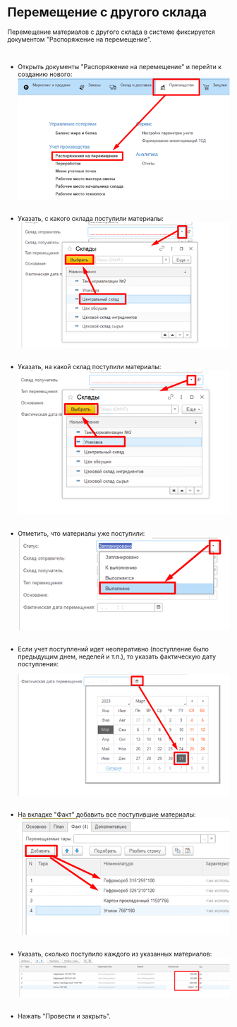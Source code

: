 # Перемещение с другого склада


Перемещение материалов с другого склада в системе фиксируется документом
"Распоряжение на перемещение".

 

-   Открыть документы "Распоряжение на перемещение" и перейти к созданию
    нового:
    ![](MovingWithWarehouse.assets/drex_peremeshchenie_s_drugogo_sklada_3_custom.png)
     
-   Указать, с какого склада поступили материалы:
    ![](MovingWithWarehouse.assets/drex_peremeshchenie_s_drugogo_sklada_3_custom_2.png)
     
-   Указать, на какой склад поступили материалы:
    ![](MovingWithWarehouse.assets/drex_peremeshchenie_s_drugogo_sklada_3_custom_3.png)
     
-   Отметить, что материалы уже поступили:
    ![](MovingWithWarehouse.assets/drex_peremeshchenie_s_drugogo_sklada_3_custom_4.png)
     
-   Если учет поступлений идет неоперативно (поступление было предыдущим
    днем, неделей и т.п.), то указать фактическую дату поступления:
    
    ![](MovingWithWarehouse.assets/drex_peremeshchenie_s_drugogo_sklada_3_custom_5.png)
     
-   На вкладке "Факт" добавить все поступившие материалы:
    ![](MovingWithWarehouse.assets/drex_peremeshchenie_s_drugogo_sklada_3_custom_6.png)
     
-   Указать, сколько поступило каждого из указанных материалов:
    ![](MovingWithWarehouse.assets/drex_peremeshchenie_s_drugogo_sklada_3_custom_7.png)
     
-   Нажать "Провести и закрыть".

